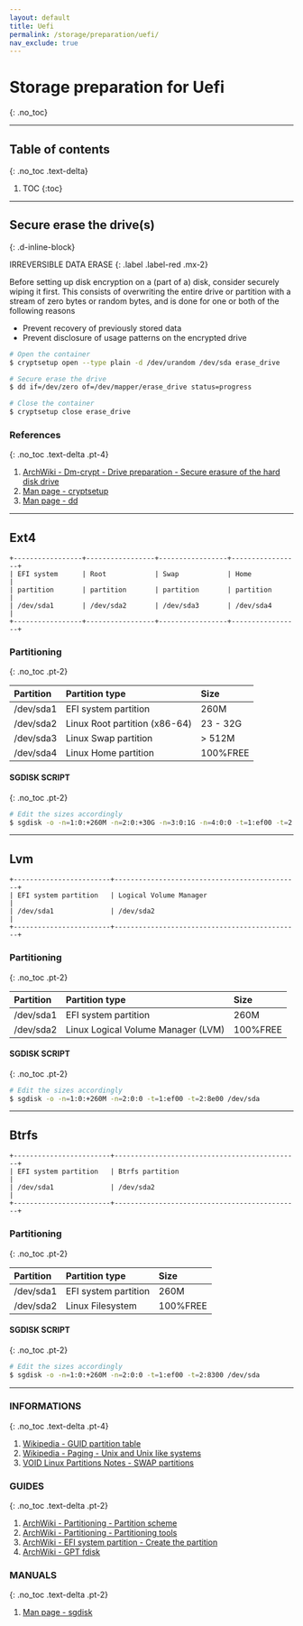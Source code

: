 ```yaml
---
layout: default
title: Uefi
permalink: /storage/preparation/uefi/
nav_exclude: true
---
```


# Storage preparation for Uefi
{: .no_toc}

---

## Table of contents
{: .no_toc .text-delta}

1. TOC
{:toc}

---

## Secure erase the drive(s)
{: .d-inline-block}

IRREVERSIBLE DATA ERASE
{: .label .label-red .mx-2}

Before setting up disk encryption on a (part of a) disk, consider securely wiping it first. This consists of overwriting the entire drive or partition with a stream of zero bytes or random bytes, and is done for one or both of the following reasons

- Prevent recovery of previously stored data
- Prevent disclosure of usage patterns on the encrypted drive

```bash
# Open the container
$ cryptsetup open --type plain -d /dev/urandom /dev/sda erase_drive

# Secure erase the drive
$ dd if=/dev/zero of=/dev/mapper/erase_drive status=progress

# Close the container
$ cryptsetup close erase_drive
```

### References
{: .no_toc .text-delta .pt-4}

1. [ArchWiki - Dm-crypt - Drive preparation - Secure erasure of the hard disk drive](https://wiki.archlinux.org/index.php/Dm-crypt/Drive_preparation#Secure_erasure_of_the_hard_disk_drive)
1. [Man page - cryptsetup](https://jlk.fjfi.cvut.cz/arch/manpages/man/core/cryptsetup/cryptsetup.8.en)
1. [Man page - dd](https://jlk.fjfi.cvut.cz/arch/manpages/man/core/coreutils/dd.1.en)

---


## Ext4

```
+-----------------+-----------------+-----------------+-----------------+
| EFI system      | Root            | Swap            | Home            |
| partition       | partition       | partition       | partition       |
| /dev/sda1       | /dev/sda2       | /dev/sda3       | /dev/sda4       |
+-----------------+-----------------+-----------------+-----------------+
```

### Partitioning
{: .no_toc .pt-2}

| Partition | Partition type                | Size     |
| :-------- | :---------------------------- | :------- |
| /dev/sda1 | EFI system partition          | 260M     |
| /dev/sda2 | Linux Root partition (x86-64) | 23 - 32G |
| /dev/sda3 | Linux Swap partition          | > 512M   |
| /dev/sda4 | Linux Home partition          | 100%FREE |

#### SGDISK SCRIPT
{: .no_toc .pt-2}

```bash
# Edit the sizes accordingly
$ sgdisk -o -n=1:0:+260M -n=2:0:+30G -n=3:0:1G -n=4:0:0 -t=1:ef00 -t=2:8304 -t=3:8200 -t=4:8302 /dev/sda
```

---

## Lvm

```
+------------------------+----------------------------------------------+
| EFI system partition   | Logical Volume Manager                       |
| /dev/sda1              | /dev/sda2                                    |
+------------------------+----------------------------------------------+
```

### Partitioning
{: .no_toc .pt-2}

| Partition | Partition type                     | Size     |
| :-------- | :--------------------------------- | :------- |
| /dev/sda1 | EFI system partition               | 260M     |
| /dev/sda2 | Linux Logical Volume Manager (LVM) | 100%FREE |

#### SGDISK SCRIPT
{: .no_toc .pt-2}

```bash
# Edit the sizes accordingly
$ sgdisk -o -n=1:0:+260M -n=2:0:0 -t=1:ef00 -t=2:8e00 /dev/sda
```

---

## Btrfs

```
+------------------------+----------------------------------------------+
| EFI system partition   | Btrfs partition                              |
| /dev/sda1              | /dev/sda2                                    |
+------------------------+----------------------------------------------+
```

### Partitioning
{: .no_toc .pt-2}

| Partition | Partition type       | Size     |
| :-------- | :------------------- | :------- |
| /dev/sda1 | EFI system partition | 260M     |
| /dev/sda2 | Linux Filesystem     | 100%FREE |

#### SGDISK SCRIPT
{: .no_toc .pt-2}

```bash
# Edit the sizes accordingly
$ sgdisk -o -n=1:0:+260M -n=2:0:0 -t=1:ef00 -t=2:8300 /dev/sda
```

---

### INFORMATIONS
{: .no_toc .text-delta .pt-4}

1. [Wikipedia - GUID partition table](https://en.wikipedia.org/wiki/GUID_Partition_Table)
1. [Wikipedia - Paging - Unix and Unix like systems](https://en.wikipedia.org/wiki/Paging#Unix_and_Unix-like_systems)
1. [VOID Linux Partitions Notes - SWAP partitions](https://docs.voidlinux.org/installation/live-images/partitions.html#swap-partitions)

### GUIDES
{: .no_toc .text-delta .pt-2}

1. [ArchWiki - Partitioning - Partition scheme](https://wiki.archlinux.org/index.php/Partitioning#Partition_scheme)
1. [ArchWiki - Partitioning - Partitioning tools](https://wiki.archlinux.org/index.php/Partitioning#Partitioning_tools)
1. [ArchWiki - EFI system partition - Create the partition](https://wiki.archlinux.org/index.php/EFI_system_partition#Create_the_partition)
1. [ArchWiki - GPT fdisk](https://wiki.archlinux.org/index.php/GPT_fdisk)

### MANUALS
{: .no_toc .text-delta .pt-2}

1. [Man page - sgdisk](https://jlk.fjfi.cvut.cz/arch/manpages/man/extra/gptfdisk/sgdisk.8.en)
